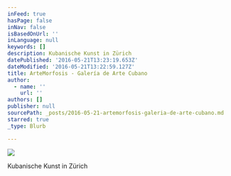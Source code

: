 ```yaml
---
inFeed: true
hasPage: false
inNav: false
isBasedOnUrl: ''
inLanguage: null
keywords: []
description: Kubanische Kunst in Zürich
datePublished: '2016-05-21T13:23:19.653Z'
dateModified: '2016-05-21T13:22:59.127Z'
title: ArteMorfosis - Galería de Arte Cubano
author:
  - name: ''
    url: ''
authors: []
publisher: null
sourcePath: _posts/2016-05-21-artemorfosis-galeria-de-arte-cubano.md
starred: true
_type: Blurb

---
```

![](https://the-grid-user-content.s3-us-west-2.amazonaws.com/494574f1-d3ad-44d5-8424-628ea33f7f46.png)

Kubanische Kunst in Zürich